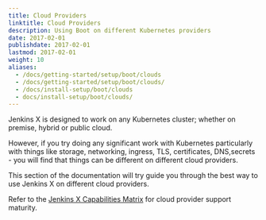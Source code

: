 ```yaml
---
title: Cloud Providers
linktitle: Cloud Providers
description: Using Boot on different Kubernetes providers
date: 2017-02-01
publishdate: 2017-02-01
lastmod: 2017-02-01
weight: 10
aliases:
  - /docs/getting-started/setup/boot/clouds
  - /docs/getting-started/setup/boot/clouds/
  - /docs/install-setup/boot/clouds
  - docs/install-setup/boot/clouds/
---
```


Jenkins X is designed to work on any Kubernetes cluster; whether on premise, hybrid or public cloud.

However, if you try doing any significant work with Kubernetes particularly with things like storage, networking, ingress, TLS, certificates, DNS,secrets - you will find that things can be different on different cloud providers.

This section of the documentation will try guide you through the best way to use Jenkins X on different cloud providers.

Refer to the [Jenkins X Capabilities Matrix](/about/capabilities) for cloud provider support maturity.
